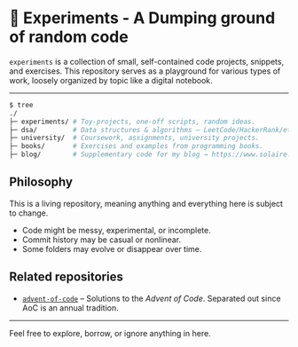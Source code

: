 # 🧪 Experiments - A Dumping ground of random code

`experiments` is a collection of small, self-contained code projects, snippets, and exercises. This repository serves as a playground for various types of work, loosely organized by topic like a digital notebook.

---

```bash
$ tree
./
├─ experiments/ # Toy-projects, one-off scripts, random ideas.
├─ dsa/         # Data structures & algorithms – LeetCode/HackerRank/etc.
├─ university/  # Coursework, assignments, university projects.
├─ books/       # Exercises and examples from programming books.
├─ blog/        # Supplementary code for my blog → https://www.solaire.dev
```

## Philosophy

This is a living repository, meaning anything and everything here is subject to change.

- Code might be messy, experimental, or incomplete.
- Commit history may be casual or nonlinear.
- Some folders may evolve or disappear over time.

## Related repositories

- [`advent-of-code`](https://github.com/solaire/advent-of-code) – Solutions to the *Advent of Code*. Separated out since AoC is an annual tradition.

---

Feel free to explore, borrow, or ignore anything in here.